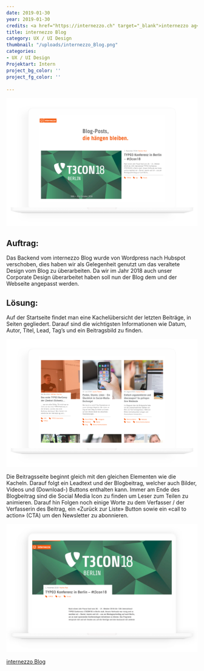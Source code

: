 ```yaml
---
date: 2019-01-30
year: 2019-01-30
credits: <a href="https://internezzo.ch" target="_blank">internezzo ag</a>
title: internezzo Blog
category: UX / UI Design
thumbnail: "/uploads/internezzo_Blog.png"
categories:
- UX / UI Design
Projektart: Intern
project_bg_color: ''
project_fg_color: ''

---
```

![](/uploads/Blog_Startseite.png)

## Auftrag:
Das Backend vom internezzo Blog wurde von Wordpress nach Hubspot verschoben, dies haben wir als Gelegenheit genutzt um das veraltete Design vom Blog zu überarbeiten. Da wir im Jahr 2018 auch unser Corporate Design überarbeitet haben soll nun der Blog dem und der Webseite angepasst werden.

## Lösung:
Auf der Startseite findet man eine Kachelübersicht der letzten Beiträge, in Seiten gegliedert. Darauf sind die wichtigsten Informationen wie Datum, Autor, Titel, Lead, Tag’s und ein Beitragsbild zu finden.

![](/uploads/Blog_Posts.png)

Die Beitragsseite beginnt gleich mit den gleichen Elementen wie die Kacheln.
Darauf folgt ein Leadtext und der Blogbeitrag, welcher auch Bilder, Videos und (Download-) Buttons enthalten kann. Immer am Ende des Blogbeitrag sind die Social Media Icon zu finden um Leser zum Teilen zu animieren. 
Darauf hin Folgen noch einige Worte zu dem Verfasser / der Verfasserin des Beitrag, ein «Zurück zur Liste» Button sowie ein «call to action» (CTA) um den Newsletter zu abonnieren. 

![](/uploads/Blog_Beitrag_Shadow.png)

<a href="https://blog.internezzo.ch" target="_blank">internezzo Blog</a>
